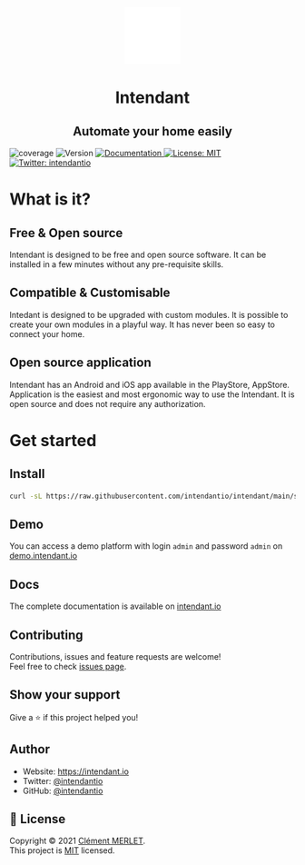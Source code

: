<p align="center">
  <a href="https://intendant.io/">
    <img alt="intendant" src="https://raw.githubusercontent.com/intendantio/intendant/543586c68957192f4e087eca9aad3b006a64403e/documentation/static/img/logo.svg" width="100">
  </a>

</p>
  <h1 align="center">Intendant</h1>
  <h2 align="center">Automate your home easily</h2>
  <img alt="coverage" src="https://img.shields.io/static/v1?label=coverage&message=99.42%25&color=%3CCOLOR%3E">

  <img alt="Version" src="https://img.shields.io/badge/version-0.0.1-blue.svg?cacheSeconds=2592000" />
  <a href="https://intendant.io/docs/getting-started" target="_blank">
    <img alt="Documentation" src="https://img.shields.io/badge/documentation-yes-brightgreen.svg" />
  </a>
  <a href="https://choosealicense.com/licenses/mit/" target="_blank">
    <img alt="License: MIT" src="https://img.shields.io/badge/License-MIT-yellow.svg" />
  </a>
  <a href="https://twitter.com/intendantio" target="_blank">
    <img alt="Twitter: intendantio" src="https://img.shields.io/twitter/follow/intendantio.svg?style=social" />
  </a>

# What is it? 

## Free & Open source
Intendant is designed to be free and open source software. It can be installed in a few minutes without any pre-requisite skills.

## Compatible & Customisable

Intedant is designed to be upgraded with custom modules. It is possible to create your own modules in a playful way. It has never been so easy to connect your home.

## Open source application

Intendant has an Android and iOS app available in the PlayStore, AppStore. Application is the easiest and most ergonomic way to use the Intendant. It is open source and does not require any authorization.

# Get started

## Install

```sh
curl -sL https://raw.githubusercontent.com/intendantio/intendant/main/scripts/install.sh | bash -
```

## Demo

You can access a demo platform with login `admin` and password `admin` on [demo.intendant.io](https://demo.intendant.io/admin/)

## Docs

The complete documentation is available on [intendant.io](https://intendant.io)

## Contributing

Contributions, issues and feature requests are welcome!<br />Feel free to check [issues page](https://github.com/intendantio/intendant/issues). 

## Show your support

Give a ⭐️ if this project helped you!

## Author

* Website: https://intendant.io
* Twitter: [@intendantio](https://twitter.com/intendantio)
* GitHub: [@intendantio](https://github.com/intendantio)

## 📝 License

Copyright © 2021 [Clément MERLET](https://github.com/intendantio).<br />
This project is [MIT](https://choosealicense.com/licenses/mit/) licensed.

